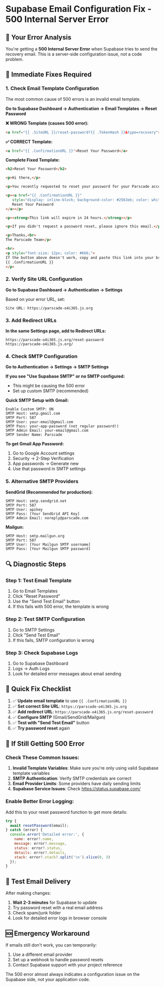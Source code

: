 # Supabase Email Configuration Fix - 500 Internal Server Error

## 🚨 **Your Error Analysis**
You're getting a **500 Internal Server Error** when Supabase tries to send the recovery email. This is a server-side configuration issue, not a code problem.

## 🔧 **Immediate Fixes Required**

### 1. **Check Email Template Configuration**
The most common cause of 500 errors is an invalid email template.

**Go to Supabase Dashboard → Authentication → Email Templates → Reset Password**

**❌ WRONG Template (causes 500 error):**
```html
<a href="{{ .SiteURL }}/reset-password?{{ .TokenHash }}&type=recovery">
```

**✅ CORRECT Template:**
```html
<a href="{{ .ConfirmationURL }}">Reset Your Password</a>
```

**Complete Fixed Template:**
```html
<h2>Reset Your Password</h2>

<p>Hi there,</p>

<p>You recently requested to reset your password for your Parscade account. Click the button below to reset it.</p>

<p><a href="{{ .ConfirmationURL }}" 
   style="display: inline-block; background-color: #2563eb; color: white; padding: 12px 24px; text-decoration: none; border-radius: 6px; font-weight: 600;">
   Reset Your Password
</a></p>

<p><strong>This link will expire in 24 hours.</strong></p>

<p>If you didn't request a password reset, please ignore this email.</p>

<p>Thanks,<br>
The Parscade Team</p>

<hr>
<p style="font-size: 12px; color: #666;">
If the button above doesn't work, copy and paste this link into your browser:<br>
{{ .ConfirmationURL }}
</p>
```

### 2. **Verify Site URL Configuration**
**Go to Supabase Dashboard → Authentication → Settings**

Based on your error URL, set:
```
Site URL: https://parscade-o4i365.js.org
```

### 3. **Add Redirect URLs**
**In the same Settings page, add to Redirect URLs:**
```
https://parscade-o4i365.js.org/reset-password
https://parscade-o4i365.js.org/
```

### 4. **Check SMTP Configuration**
**Go to Authentication → Settings → SMTP Settings**

**If you see "Use Supabase SMTP" or no SMTP configured:**
- This might be causing the 500 error
- Set up custom SMTP (recommended)

**Quick SMTP Setup with Gmail:**
```
Enable Custom SMTP: ON
SMTP Host: smtp.gmail.com
SMTP Port: 587
SMTP User: your-email@gmail.com
SMTP Pass: your-app-password (not regular password!)
SMTP Admin Email: your-email@gmail.com
SMTP Sender Name: Parscade
```

**To get Gmail App Password:**
1. Go to Google Account settings
2. Security → 2-Step Verification
3. App passwords → Generate new
4. Use that password in SMTP settings

### 5. **Alternative SMTP Providers**

**SendGrid (Recommended for production):**
```
SMTP Host: smtp.sendgrid.net
SMTP Port: 587
SMTP User: apikey
SMTP Pass: [Your SendGrid API Key]
SMTP Admin Email: noreply@parscade.com
```

**Mailgun:**
```
SMTP Host: smtp.mailgun.org
SMTP Port: 587
SMTP User: [Your Mailgun SMTP username]
SMTP Pass: [Your Mailgun SMTP password]
```

## 🔍 **Diagnostic Steps**

### Step 1: Test Email Template
1. Go to Email Templates
2. Click "Reset Password"
3. Use the "Send Test Email" button
4. If this fails with 500 error, the template is wrong

### Step 2: Test SMTP Configuration
1. Go to SMTP Settings
2. Click "Send Test Email"
3. If this fails, SMTP configuration is wrong

### Step 3: Check Supabase Logs
1. Go to Supabase Dashboard
2. Logs → Auth Logs
3. Look for detailed error messages about email sending

## 🚀 **Quick Fix Checklist**

1. ✅ **Update email template** to use `{{ .ConfirmationURL }}`
2. ✅ **Set correct Site URL**: `https://parscade-o4i365.js.org`
3. ✅ **Add redirect URL**: `https://parscade-o4i365.js.org/reset-password`
4. ✅ **Configure SMTP** (Gmail/SendGrid/Mailgun)
5. ✅ **Test with "Send Test Email"** button
6. ✅ **Try password reset** again

## 🐛 **If Still Getting 500 Error**

### Check These Common Issues:

1. **Invalid Template Variables**: Make sure you're only using valid Supabase template variables
2. **SMTP Authentication**: Verify SMTP credentials are correct
3. **Email Provider Limits**: Some providers have daily sending limits
4. **Supabase Service Issues**: Check https://status.supabase.com/

### Enable Better Error Logging:
Add this to your reset password function to get more details:

```javascript
try {
  await resetPassword(email);
} catch (error) {
  console.error('Detailed error:', {
    name: error?.name,
    message: error?.message,
    status: error?.status,
    details: error?.details,
    stack: error?.stack?.split('\n').slice(0, 3)
  });
}
```

## 📧 **Test Email Delivery**

After making changes:

1. **Wait 2-3 minutes** for Supabase to update
2. Try password reset with a real email address
3. Check spam/junk folder
4. Look for detailed error logs in browser console

## 🆘 **Emergency Workaround**

If emails still don't work, you can temporarily:
1. Use a different email provider
2. Set up a webhook to handle password resets
3. Contact Supabase support with your project reference

The 500 error almost always indicates a configuration issue on the Supabase side, not your application code.